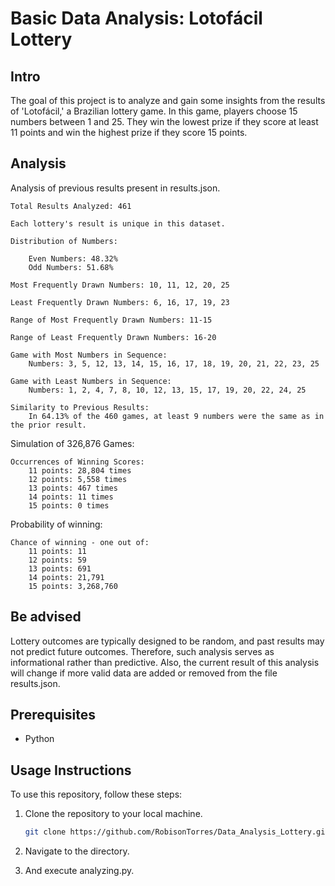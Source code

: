 # Basic Data Analysis: Lotofácil Lottery

## Intro

The goal of this project is to analyze and gain some insights from the results of 'Lotofácil,' a Brazilian lottery game. In this game, players choose 15 numbers between 1 and 25. They win the lowest prize if they score at least 11 points and win the highest prize if they score 15 points.

## Analysis

Analysis of previous results present in results.json.

    Total Results Analyzed: 461
    
    Each lottery's result is unique in this dataset.

    Distribution of Numbers:
    
        Even Numbers: 48.32%
        Odd Numbers: 51.68%

    Most Frequently Drawn Numbers: 10, 11, 12, 20, 25

    Least Frequently Drawn Numbers: 6, 16, 17, 19, 23

    Range of Most Frequently Drawn Numbers: 11-15

    Range of Least Frequently Drawn Numbers: 16-20

    Game with Most Numbers in Sequence:
        Numbers: 3, 5, 12, 13, 14, 15, 16, 17, 18, 19, 20, 21, 22, 23, 25

    Game with Least Numbers in Sequence:
        Numbers: 1, 2, 4, 7, 8, 10, 12, 13, 15, 17, 19, 20, 22, 24, 25

    Similarity to Previous Results:
        In 64.13% of the 460 games, at least 9 numbers were the same as in the prior result.

Simulation of 326,876 Games:

    Occurrences of Winning Scores:
        11 points: 28,804 times
        12 points: 5,558 times
        13 points: 467 times
        14 points: 11 times
        15 points: 0 times

Probability of winning:

    Chance of winning - one out of: 
        11 points: 11 
        12 points: 59 
        13 points: 691 
        14 points: 21,791 
        15 points: 3,268,760 


## Be advised

Lottery outcomes are typically designed to be random, and past results may not predict future outcomes. Therefore, such analysis serves as informational rather than predictive. Also, the current result of this analysis will change if more valid data are added or removed from the file results.json.

## Prerequisites

- Python

## Usage Instructions

To use this repository, follow these steps:

1. Clone the repository to your local machine.

   ```bash
   git clone https://github.com/RobisonTorres/Data_Analysis_Lottery.git

2. Navigate to the directory.

3. And execute analyzing.py.